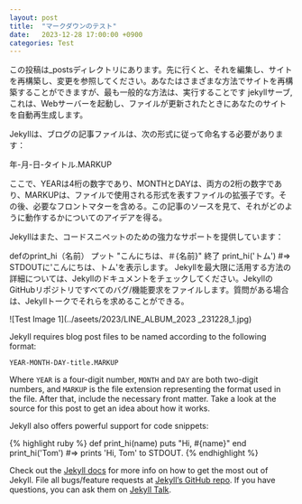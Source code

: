 ```yaml
---
layout: post
title:  "マークダウンのテスト"
date:   2023-12-28 17:00:00 +0900
categories: Test
---
```

この投稿は_postsディレクトリにあります。先に行くと、それを編集し、サイトを再構築し、変更を参照してください。あなたはさまざまな方法でサイトを再構築することができますが、最も一般的な方法は、実行することです jekyllサーブ, これは、Webサーバーを起動し、ファイルが更新されたときにあなたのサイトを自動再生成します。

Jekyllは、ブログの記事ファイルは、次の形式に従って命名する必要があります：

年-月-日-タイトル.MARKUP

ここで、YEARは4桁の数字であり、MONTHとDAYは、両方の2桁の数字であり、MARKUPは、ファイルで使用される形式を表すファイルの拡張子です。その後、必要なフロントマターを含める。この記事のソースを見て、それがどのように動作するかについてのアイデアを得る。

Jekyllはまた、コードスニペットのための強力なサポートを提供しています：

defのprint_hi（名前）
  プット "こんにちは、＃{名前}"
終了
print_hi('トム')
#=> STDOUTに'こんにちは、トム'を表示します。
Jekyllを最大限に活用する方法の詳細については、Jekyllのドキュメントをチェックしてください。JekyllのGitHubリポジトリですべてのバグ/機能要求をファイルします。質問がある場合は、Jekyllトークでそれらを求めることができる。


![Test Image 1](../aseets/2023/LINE_ALBUM_2023 _231228_1.jpg)

Jekyll requires blog post files to be named according to the following format:

`YEAR-MONTH-DAY-title.MARKUP`

Where `YEAR` is a four-digit number, `MONTH` and `DAY` are both two-digit numbers, and `MARKUP` is the file extension representing the format used in the file. After that, include the necessary front matter. Take a look at the source for this post to get an idea about how it works.

Jekyll also offers powerful support for code snippets:

{% highlight ruby %}
def print_hi(name)
  puts "Hi, #{name}"
end
print_hi('Tom')
#=> prints 'Hi, Tom' to STDOUT.
{% endhighlight %}

Check out the [Jekyll docs][jekyll-docs] for more info on how to get the most out of Jekyll. File all bugs/feature requests at [Jekyll’s GitHub repo][jekyll-gh]. If you have questions, you can ask them on [Jekyll Talk][jekyll-talk].

[jekyll-docs]: https://jekyllrb.com/docs/home
[jekyll-gh]:   https://github.com/jekyll/jekyll
[jekyll-talk]: https://talk.jekyllrb.com/
